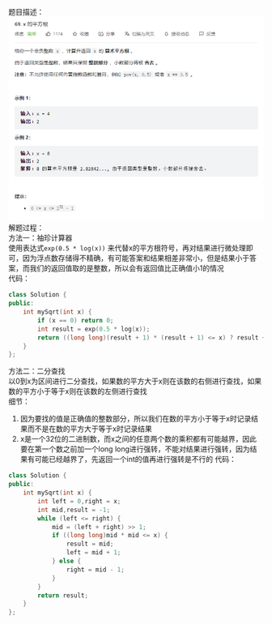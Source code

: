 题目描述：
![image](/basicaldatastructure/array/image/image5.png)
解题过程：  
方法一：袖珍计算器  
使用表达式`exp(0.5 * log(x))` 来代替x的平方根符号，再对结果进行微处理即可，因为浮点数存储得不精确，有可能答案和结果相差非常小，但是结果小于答案，而我们的返回值取的是整数，所以会有返回值比正确值小1的情况  
代码：  
```cpp
class Solution {
public:
    int mySqrt(int x) {
        if (x == 0) return 0;
        int result = exp(0.5 * log(x));
        return ((long long)(result + 1) * (result + 1) <= x) ? result + 1 : result;
    }
};
```
方法二：二分查找  
以0到x为区间进行二分查找，如果数的平方大于x则在该数的右侧进行查找，如果数的平方小于等于x则在该数的左侧进行查找  
细节：  
1. 因为要找的值是正确值的整数部分，所以我们在数的平方小于等于x时记录结果而不是在数的平方大于等于x时记录结果
2. x是一个32位的二进制数，而x之间的任意两个数的乘积都有可能越界，因此要在第一个数之前加一个long long进行强转，不能对结果进行强转，因为结果有可能已经越界了，先返回一个int的值再进行强转是不行的 
代码：  
```cpp
class Solution {
public:
    int mySqrt(int x) {
        int left = 0,right = x;
        int mid,result = -1;
        while (left <= right) {
            mid = (left + right) >> 1;
            if ((long long)mid * mid <= x) {
                result = mid;
                left = mid + 1;
            } else {
                right = mid - 1;
            }
        }
        return result;
    }
};
```